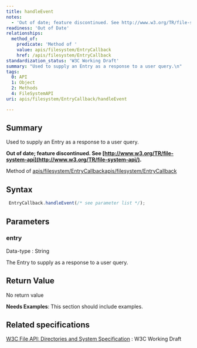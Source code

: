```yaml
---
title: handleEvent
notes:
  - 'Out of date; feature discontinued. See http://www.w3.org/TR/file-system-api/.'
readiness: 'Out of Date'
relationships:
  method_of:
    predicate: 'Method of '
    value: apis/filesystem/EntryCallback
    href: /apis/filesystem/EntryCallback
standardization_status: 'W3C Working Draft'
summary: "Used to supply an Entry as a response to a user query.\n"
tags:
  0: API
  1: Object
  2: Methods
  4: FileSystemAPI
uri: apis/filesystem/EntryCallback/handleEvent

---
```

## Summary

Used to supply an Entry as a response to a user query.

**Out of date; feature discontinued. See [http://www.w3.org/TR/file-system-api](http://www.w3.org/TR/file-system-api/).**

Method of [apis/filesystem/EntryCallback](/apis/filesystem/EntryCallback)[apis/filesystem/EntryCallback](/apis/filesystem/EntryCallback)

## Syntax

``` js
 EntryCallback.handleEvent(/* see parameter list */);
```

## Parameters

### entry

 Data-type
:   String

 The Entry to supply as a response to a user query.

## Return Value

No return value

**Needs Examples**: This section should include examples.

## Related specifications

[W3C File API: Directories and System Specification](http://dev.w3.org/2009/dap/file-system/pub/FileSystem/)
:   W3C Working Draft
